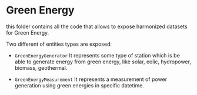 # Green Energy

this folder contains all the code that allows to expose harmonized datasets for Green Energy.

Two different of entities types are exposed:

- `GreenEnergyGenerator`  It represents some type of station which is be able to generate energy from green energy, like solar, eolic, hydropower, biomass, geothermal.

- `GreenEnergyMeasurement`  It represents a measurement of power generation using green energies in specific datetime.